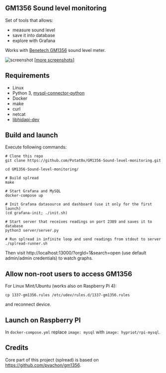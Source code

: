 ## GM1356 Sound level monitoring

Set of tools that allows:
- measure sound level
- save it into database
- explore with Grafana

Works with [Benetech GM1356](http://www.benetechco.net/en/products/gm1356.html) sound level meter.


![screenshot](https://i.imgur.com/2OUcgR0.png)
[[more screenshots](https://imgur.com/a/tRbRP6c)]


## Requirements
- Linux
- Python 3, [mysql-connector-python](https://dev.mysql.com/doc/dev/connector-python/8.0/installation.html)
- Docker
- make
- curl
- netcat
- [libhidapi-dev](https://github.com/libusb/hidapi)


## Build and launch

Execute following commands:
```
# Clone this repo
git clone https://github.com/Potat0x/GM1356-Sound-level-monitoring.git

cd GM1356-Sound-level-monitoring/

# Build splread
make

# Start Grafana and MySQL
docker-compose up

# Init Grafana datasource and dashboard (use it only for the first launch)
(cd grafana-init; ./init.sh)

# Start server that receives readings on port 2389 and saves it to database
python3 server/server.py

# Run splread in infinite loop and send readings from stdout to server
./splread-runner.sh
```
Then visit http://localhost:13000/?orgId=1&search=open (use default admin/admin credentials) to watch graphs.


## Allow non-root users to access GM1356
For Linux Mint/Ubuntu (works also on Raspberry Pi 4):
```
cp 1337-gm1356.rules /etc/udev/rules.d/1337-gm1356.rules
```
and reconnect device.

## Launch on Raspberry PI
In `docker-compose.yml` replace `image: mysql` with `image: hypriot/rpi-mysql`.

## Credits  
Core part of this project (splread) is based on https://github.com/pvachon/gm1356.
